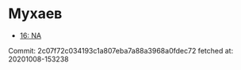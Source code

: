 # Мухаев
- [16: NA](16.md)

Commit: 2c07f72c034193c1a807eba7a88a3968a0fdec72
 fetched at: 20201008-153238
